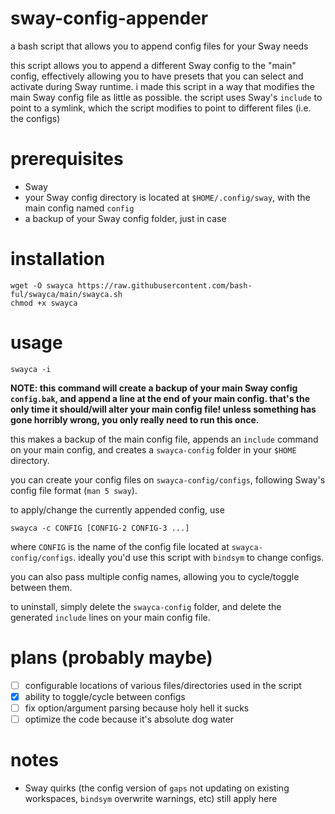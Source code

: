 # sway-config-appender
a bash script that allows you to append config files for your Sway needs

this script allows you to append a different Sway config to the "main" config, effectively allowing you to have presets that you can select and activate during Sway runtime. i made this script in a way that modifies the main Sway config file as little as possible. the script uses Sway's `include` to point to a symlink, which the script modifies to point to different files (i.e. the configs)

# prerequisites
- Sway
- your Sway config directory is located at `$HOME/.config/sway`, with the main config named `config`
- a backup of your Sway config folder, just in case

# installation
```
wget -O swayca https://raw.githubusercontent.com/bash-ful/swayca/main/swayca.sh
chmod +x swayca
```

# usage
```
swayca -i
```
**NOTE: this command will create a backup of your main Sway config `config.bak`, and append a line at the end of your main config. that's the only time it should/will alter your main config file! unless something has gone horribly wrong, you only really need to run this once.**

this makes a backup of the main config file, appends an `include` command on your main config, and creates a `swayca-config` folder in your `$HOME` directory.

you can create your config files on `swayca-config/configs`, following Sway's config file format (`man 5 sway`).


to apply/change the currently appended config, use
```
swayca -c CONFIG [CONFIG-2 CONFIG-3 ...]
```
where `CONFIG` is the name of the config file located at `swayca-config/configs`. ideally you'd use this script with `bindsym` to change configs.

you can also pass multiple config names, allowing you to cycle/toggle between them.

to uninstall, simply delete the `swayca-config` folder, and delete the generated `include` lines on your main config file.

# plans (probably maybe)

- [ ] configurable locations of various files/directories used in the script
- [x] ability to toggle/cycle between configs
- [ ] fix option/argument parsing because holy hell it sucks
- [ ] optimize the code because it's absolute dog water

# notes
  - Sway quirks (the config version of `gaps` not updating on existing workspaces, `bindsym` overwrite warnings, etc) still apply here

